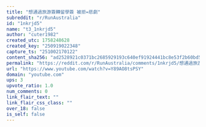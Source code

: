 ```yaml
---
title: "想通過旅游簽轉留學簽 被拒=悲劇"
subreddit: "r/RunAustralia"
id: "1nkrjd5"
name: "t3_1nkrjd5"
author: "cuter1982"
created_utc: 1758248628
created_key: "250919022348"
capture_ts: "251002170122"
content_sha256: "ad2528921c0371bc2685929193c640ef91924441bc8e53f2b60bd5dd3bbc1ff7"
permalink: "https://reddit.com/r/RunAustralia/comments/1nkrjd5/想通過旅游簽轉留學簽_被拒悲劇/"
url: "https://www.youtube.com/watch?v=Y89AO8tsPSY"
domain: "youtube.com"
ups: 3
upvote_ratio: 1.0
num_comments: 0
link_flair_text: ""
link_flair_css_class: ""
over_18: false
is_self: false
---
```


